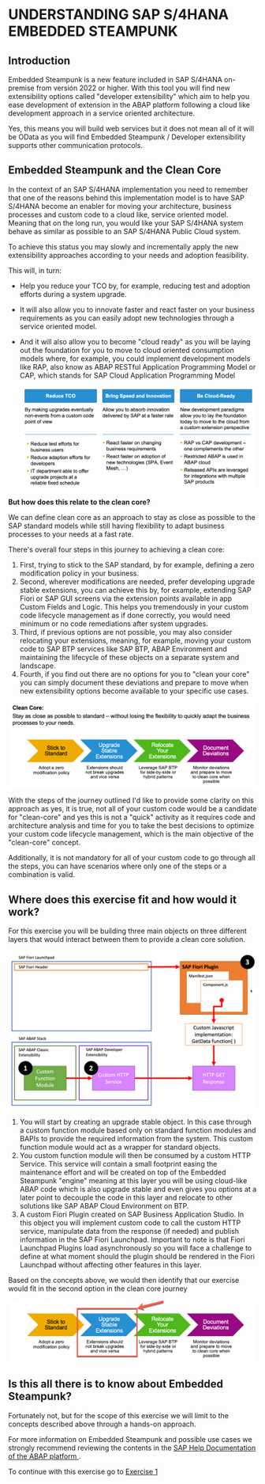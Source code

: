 # UNDERSTANDING SAP S/4HANA EMBEDDED STEAMPUNK

## Introduction
Embedded Steampunk is a new feature included in SAP S/4HANA on-premise from versión 2022 or higher. With this tool you will find new extensibility options called "developer extensibility" which aim to help you ease development of extension in the ABAP platform following a cloud like development approach in a service oriented architecture.

Yes, this means you will build web services but it does not mean all of it will be OData as you will find Embedded Steampunk / Developer extensibility supports other communication protocols.

## Embedded Steampunk and the Clean Core
In the context of an SAP S/4HANA implementation you need to remember that one of the reasons behind this implementation model is to have SAP S/4HANA become an enabler for moving your architecture, business processes and custom code to a cloud like, service oriented model. Meaning that on the long run, you would like your SAP S/4HANA system behave as similar as possible to an SAP S/4HANA Public Cloud system.

To achieve this status you may slowly and incrementally apply the new extensibility approaches according to your needs and adoption feasibility.

This will, in turn:
- Help you reduce your TCO by, for example, reducing test and adoption efforts during a system upgrade.
- It will also allow you to innovate faster and react faster on your business requirements as you can easily adopt new technologies through a service oriented model.
- And it will also allow you to become "cloud ready" as you will be laying out the foundation for you to move to cloud oriented consumption models where, for example, you could implement development models like RAP, also know as ABAP RESTful Application Programming Model or CAP, which stands for SAP Cloud Application Programming Model


  ![Reasons to Clean Core](images/reasons.png)


**But how does this relate to the clean core?**

We can define clean core as an approach to stay as close as possible to the SAP standard models while still having flexibility to adapt business processes to your needs at a fast rate.

There's overall four steps in this journey to achieving a clean core:

1. First, trying to stick to the SAP standard, by for example, defining a zero modification policy in your business.
2. Second, wherever modifications are needed, prefer developing upgrade stable extensions, you can achieve this by, for example, extending SAP Fiori or SAP GUI screens via the extension points available in app Custom Fields and Logic. This helps you tremendously in your custom code lifecycle management as if done correctly, you would need minimum or no code remediations after system upgrades.
3. Third, if previous options are not possible, you may also consider relocating your extensions, meaning, for example, moving your custom code to SAP BTP services like SAP BTP, ABAP Environment and maintaining the lifecycle of these objects on a separate system and landscape.
4. Fourth, if you find out there are no options for you to "clean your core" you can simply document these deviations and prepare to move when new extensibility options become available to your specific use cases.


  ![Journey](images/cleancore.png)


With the steps of the journey outlined I'd like to provide some clarity on this approach as yes, it is true, not all of your custom code would be a candidate for "clean-core" and yes this is not a "quick" activity as it requires code and architecture analysis and time for you to take the best decisions to optimize your custom code lifecycle management, which is the main objective of the "clean-core" concept.

Additionally, it is not mandatory for all of your custom code to go through all the steps, you can have scenarios where only one of the steps or a combination is valid.


## Where does this exercise fit and how would it work?
For this exercise you will be building three main objects on three different layers that would interact between them to provide a clean core solution.

  ![Architecture](images/dev_arch.png)

1. You will start by creating an upgrade stable object. In this case through a custom function module based only on standard function modules and BAPIs to provide the required information from the system. This custom function module would act as a wrapper for standard objects.
2. You custom function module will then be consumed by a custom HTTP Service. This service will contain a small footprint easing the maintenance effort and will be created on top of the Embedded Steampunk "engine" meaning at this layer you will be using cloud-like ABAP code which is also upgrade stable and even gives you options at a later point to decouple the code in this layer and relocate to other solutions like SAP ABAP Cloud Environment on BTP.
3. A custom Fiori Plugin created on SAP Business Application Studio. In this object you will implement custom code to call the custom HTTP service, manipulate data from the response (if needed) and publish information in the SAP Fiori Launchpad. Important to note is that Fiori Launchpad Plugins load asynchronously so you will face a challenge to define at what moment should the plugin should be rendered in the Fiori Launchpad without affecting other features in this layer.

Based on the concepts above, we would then identify that our exercise would fit in the second option in the clean core journey


  ![Journey](images/cleancore_options.png)


## Is this all there is to know about Embedded Steampunk?
Fortunately not, but for the scope of this exercise we will limit to the concepts described above through a hands-on approach.

For more information on Embedded Steampunk and possible use cases we strongly recommend reviewing the contents in the [SAP Help Documentation of the ABAP platform ](https://help.sap.com/docs/ABAP_PLATFORM_NEW/b5670aaaa2364a29935f40b16499972d/155909e3569941e08831c78cf4c2d495.html).

To continue with this exercise go to [Exercise 1](../ex_1)

